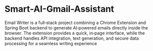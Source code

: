 # Smart-AI-Gmail-Assistant
Email Writer is a full‑stack project combining a Chrome Extension and Spring Boot backend to generate AI‑powered emails directly inside the browser. The extension provides a quick, in‑page interface, while the backend handles API integration, text generation, and secure data processing for a seamless writing experience

